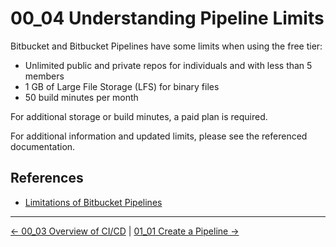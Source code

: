 # 00_04 Understanding Pipeline Limits

Bitbucket and Bitbucket Pipelines have some limits when using the free tier:

- Unlimited public and private repos for individuals and with less than 5 members
- 1 GB of Large File Storage (LFS) for binary files
- 50 build minutes per month

For additional storage or build minutes, a paid plan is required.

For additional information and updated limits, please see the referenced documentation.

## References

- [Limitations of Bitbucket Pipelines](https://support.atlassian.com/bitbucket-cloud/docs/limitations-of-bitbucket-pipelines/)


<!-- FooterStart -->
---
[← 00_03 Overview of CI/CD](../00_03_overview_of_cicd/README.md) | [01_01 Create a Pipeline →](../../ch1_pipelines/01_01_create_a_pipeline/README.md)
<!-- FooterEnd -->
